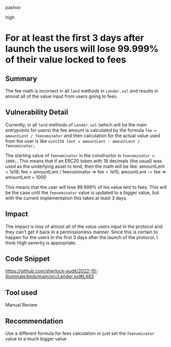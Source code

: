 pashov

high

# For at least the first 3 days after launch the users will lose 99.999% of their value locked to fees

## Summary
The fee math is incorrect in all `lend` methods in `Lender.sol` and results in almost all of the value input from users going to fees.

## Vulnerability Detail
Currently, in all `lend` methods of `Lender.sol` (which will be the main entrypoints for users) the fee amount is calculated by the formula `fee = amountLent / feenominator` and then calculation for the actual value used from the user is like `uint256 lent = amountLent - amountLent / feenominator;`

The starting value of `feenominator` in the constructor is `feenominator = 1000;`. This means that if an ERC20 token with 18 decimals (the usual) was used as the underlying asset to lend, then the math will be like:
amountLent = 1e18;
fee = amountLent / feenominator => fee = 1e15;
amountLent -= fee => amountLent = 1000 

This means that the user will lose 99.999% of his value lent to fees. This will be the case until the `feenominator` value is updated to a bigger value, but with the current implementation this takes at least 3 days.

## Impact
The impact is loss of almost all of the value users input in the protocol and they can't get it back in a permissionless manner. Since this is certain to happen for the users in the first 3 days after the launch of the protocol, I think High severity is appropriate.

## Code Snippet
https://github.com/sherlock-audit/2022-10-illuminate/blob/main/src/Lender.sol#L483
## Tool used

Manual Review

## Recommendation
Use a different formula for fees calculation or just set the `feenominator` value to a much bigger value